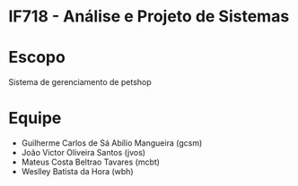# IF718 - Análise e Projeto de Sistemas

# Escopo

Sistema de gerenciamento de petshop

# Equipe

* Guilherme Carlos de Sá Abílio Mangueira (gcsm)
* João Victor Oliveira Santos (jvos)
* Mateus Costa Beltrao Tavares (mcbt)
* Weslley Batista da Hora (wbh)
